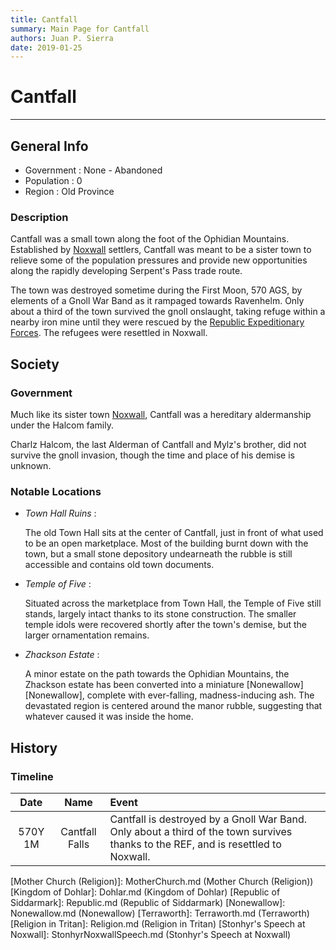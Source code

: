 ```yaml
---
title: Cantfall
summary: Main Page for Cantfall
authors: Juan P. Sierra
date: 2019-01-25
---
```


# Cantfall

-----


## General Info

- Government : None - Abandoned
- Population : 0
- Region : Old Province
### Description

Cantfall was a small town along the foot of the Ophidian Mountains. Established by [Noxwall][Noxwall] settlers, Cantfall was meant to be a sister town to relieve some of the population pressures and provide new opportunities along the rapidly developing Serpent's Pass trade route.

The town was destroyed sometime during the First Moon, 570 AGS, by elements of a Gnoll War Band as it rampaged towards Ravenhelm. Only about a third of the town survived the gnoll onslaught, taking refuge within a nearby iron mine until they were rescued by the [Republic Expeditionary Forces][Republic Expeditionary Forces]. The refugees were resettled in Noxwall.


## Society

### Government

Much like its sister town [Noxwall][Noxwall], Cantfall was a hereditary aldermanship under the Halcom family.

Charlz Halcom, the last Alderman of Cantfall and Mylz's brother, did not survive the gnoll invasion, though the time and place of his demise is unknown.

### Notable Locations

- *Town Hall Ruins* :

    The old Town Hall sits at the center of Cantfall, just in front of what used to be an open marketplace. Most of the building burnt down with the town, but a small stone depository undearneath the rubble is still accessible and contains old town documents.
    
- *Temple of Five* :

    Situated across the marketplace from Town Hall, the Temple of Five still stands, largely intact thanks to its stone construction. The smaller temple idols were recovered shortly after the town's demise, but the larger ornamentation remains.
    
- *Zhackson Estate* :

    A minor estate on the path towards the Ophidian Mountains, the Zhackson estate has been converted into a miniature [Nonewallow][Nonewallow], complete with ever-falling, madness-inducing ash. The devastated region is centered around the manor rubble, suggesting that whatever caused it was inside the home.
    



## History

### Timeline

Date | Name | Event
:---:|:----:|:----
570Y 1M | Cantfall Falls | Cantfall is destroyed by a Gnoll War Band. Only about a third of the town survives thanks to the REF, and is resettled to Noxwall.



[Alchemist's Journal]: AlchemistJournal.md (Alchemist's Journal)
[Tritanian Calendar]: Calendar.md (Tritanian Calendar)
[Gnolls]: Gnolls.md (Gnolls)
[Book of Prophesy]: Prophesy.md (Book of Prophesy)
[Timeline]: Timeline.md (Timeline)
[Azoth the Wise]: Azoth.md (Azoth the Wise)
[Faelix]: Faelix.md (Faelix)
[Greghor Stonhyr]: GreghorStonhyr.md (Greghor Stonhyr)
[Lyhl Habborhlyn]: Lyhl_Habborlyn.md (Lyhl Habborhlyn)
[Blackpoint]: Blackpoint.md (Blackpoint)
[Cantfall]: Cantfall.md (Cantfall)
[Noxwall]: Noxwall.md (Noxwall)
[Siddar City]: SiddarCity.md (Siddar City)
[Act 0 - The Alchemist's Tomb]: CampaignLog_0.md (Act 0 - The Alchemist's Tomb)
[Act 1 - The Ravenous Horde]: CampaignLog_1.md (Act 1 - The Ravenous Horde)
[Cult of Five]: CultOfFive.md (Cult of Five)
[Gahrdynyr Trade House]: GahrdynyrTradeHouse.md (Gahrdynyr Trade House)
[Republic Expeditionary Forces]: REF.md (Republic Expeditionary Forces)
[Mother Church (Religion)]: MotherChurch.md (Mother Church (Religion))
[Kingdom of Dohlar]: Dohlar.md (Kingdom of Dohlar)
[Republic of Siddarmark]: Republic.md (Republic of Siddarmark)
[Nonewallow]: Nonewallow.md (Nonewallow)
[Terraworth]: Terraworth.md (Terraworth)
[Religion in Tritan]: Religion.md (Religion in Tritan)
[Stonhyr's Speech at Noxwall]: StonhyrNoxwallSpeech.md (Stonhyr's Speech at Noxwall)